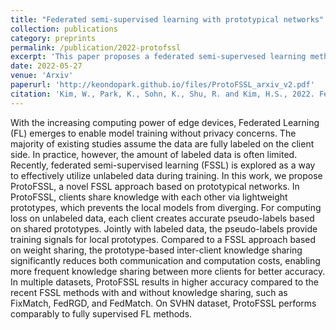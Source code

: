 ```yaml
---
title: "Federated semi-supervised learning with prototypical networks"
collection: publications
category: preprints
permalink: /publication/2022-protofssl
excerpt: 'This paper proposes a federated semi-supervesed learning method, by sharing knowledge between cleints and server through prototypes.'
date: 2022-05-27
venue: 'Arxiv'
paperurl: 'http://keondopark.github.io/files/ProtoFSSL_arxiv_v2.pdf'
citation: 'Kim, W., Park, K., Sohn, K., Shu, R. and Kim, H.S., 2022. Federated semi-supervised learning with prototypical networks. arXiv preprint arXiv:2205.13921.'
---
```


With the increasing computing power of edge devices, Federated Learning (FL) emerges to enable model training without privacy concerns. The majority of existing studies assume the data are fully labeled on the client side. In practice, however, the amount of labeled data is often limited. Recently, federated semi-supervised learning (FSSL) is explored as a way to effectively utilize unlabeled data during training. In this work, we propose ProtoFSSL, a novel FSSL approach based on prototypical networks. In ProtoFSSL, clients share knowledge with each other via lightweight prototypes, which prevents the local models from diverging. For computing loss on unlabeled data, each client creates accurate pseudo-labels based on shared prototypes. Jointly with labeled data, the pseudo-labels provide training signals for local prototypes. Compared to a FSSL approach based on weight sharing, the prototype-based inter-client knowledge sharing significantly reduces both communication and computation costs, enabling more frequent knowledge sharing between more clients for better accuracy. In multiple datasets, ProtoFSSL results in higher accuracy compared to the recent FSSL methods with and without knowledge sharing, such as FixMatch, FedRGD, and FedMatch. On SVHN dataset, ProtoFSSL performs comparably to fully supervised FL methods.
